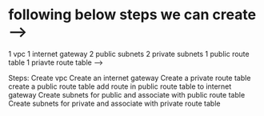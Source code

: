 # following below steps we can create  -->
 1 vpc
1 internet gateway
2 public subnets 
2 private subnets
1 public route table
1 priavte route table -->

Steps:
Create vpc
Create an internet gateway
Create a private route table
create a public route table
add route in public route table to internet gateway
Create subnets for public and associate with public route table
Create subnets for private and associate with private route table